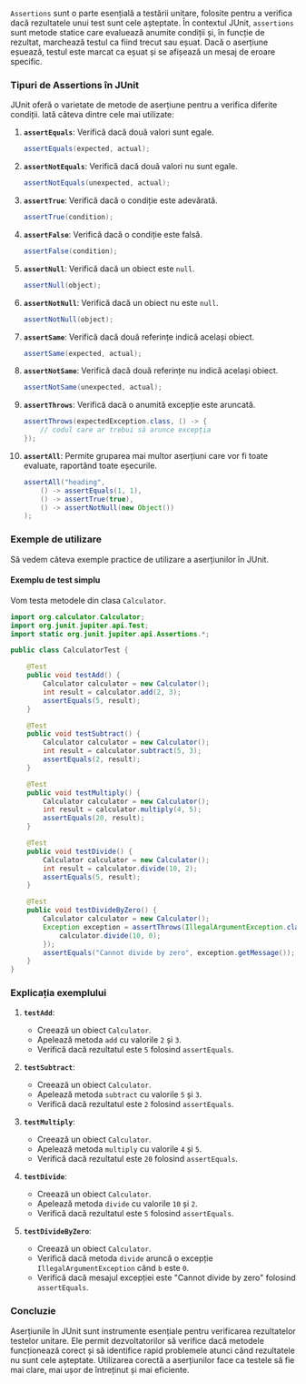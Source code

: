 `Assertions` sunt o parte esențială a testării unitare, folosite pentru a verifica dacă rezultatele unui test sunt cele așteptate. În contextul JUnit, `assertions` sunt metode statice care evaluează anumite condiții și, în funcție de rezultat, marchează testul ca fiind trecut sau eșuat. Dacă o aserțiune eșuează, testul este marcat ca eșuat și se afișează un mesaj de eroare specific.

### Tipuri de Assertions în JUnit

JUnit oferă o varietate de metode de aserțiune pentru a verifica diferite condiții. Iată câteva dintre cele mai utilizate:

1. **`assertEquals`**: Verifică dacă două valori sunt egale.
    ```java
    assertEquals(expected, actual);
    ```

2. **`assertNotEquals`**: Verifică dacă două valori nu sunt egale.
    ```java
    assertNotEquals(unexpected, actual);
    ```

3. **`assertTrue`**: Verifică dacă o condiție este adevărată.
    ```java
    assertTrue(condition);
    ```

4. **`assertFalse`**: Verifică dacă o condiție este falsă.
    ```java
    assertFalse(condition);
    ```

5. **`assertNull`**: Verifică dacă un obiect este `null`.
    ```java
    assertNull(object);
    ```

6. **`assertNotNull`**: Verifică dacă un obiect nu este `null`.
    ```java
    assertNotNull(object);
    ```

7. **`assertSame`**: Verifică dacă două referințe indică același obiect.
    ```java
    assertSame(expected, actual);
    ```

8. **`assertNotSame`**: Verifică dacă două referințe nu indică același obiect.
    ```java
    assertNotSame(unexpected, actual);
    ```

9. **`assertThrows`**: Verifică dacă o anumită excepție este aruncată.
    ```java
    assertThrows(expectedException.class, () -> {
        // codul care ar trebui să arunce excepția
    });
    ```

10. **`assertAll`**: Permite gruparea mai multor aserțiuni care vor fi toate evaluate, raportând toate eșecurile.
    ```java
    assertAll("heading",
        () -> assertEquals(1, 1),
        () -> assertTrue(true),
        () -> assertNotNull(new Object())
    );
    ```

### Exemple de utilizare

Să vedem câteva exemple practice de utilizare a aserțiunilor în JUnit.

#### Exemplu de test simplu

Vom testa metodele din clasa `Calculator`.

```java
import org.calculator.Calculator;
import org.junit.jupiter.api.Test;
import static org.junit.jupiter.api.Assertions.*;

public class CalculatorTest {

    @Test
    public void testAdd() {
        Calculator calculator = new Calculator();
        int result = calculator.add(2, 3);
        assertEquals(5, result);
    }

    @Test
    public void testSubtract() {
        Calculator calculator = new Calculator();
        int result = calculator.subtract(5, 3);
        assertEquals(2, result);
    }

    @Test
    public void testMultiply() {
        Calculator calculator = new Calculator();
        int result = calculator.multiply(4, 5);
        assertEquals(20, result);
    }

    @Test
    public void testDivide() {
        Calculator calculator = new Calculator();
        int result = calculator.divide(10, 2);
        assertEquals(5, result);
    }

    @Test
    public void testDivideByZero() {
        Calculator calculator = new Calculator();
        Exception exception = assertThrows(IllegalArgumentException.class, () -> {
            calculator.divide(10, 0);
        });
        assertEquals("Cannot divide by zero", exception.getMessage());
    }
}
```

### Explicația exemplului

1. **`testAdd`**:
    - Creează un obiect `Calculator`.
    - Apelează metoda `add` cu valorile `2` și `3`.
    - Verifică dacă rezultatul este `5` folosind `assertEquals`.

2. **`testSubtract`**:
    - Creează un obiect `Calculator`.
    - Apelează metoda `subtract` cu valorile `5` și `3`.
    - Verifică dacă rezultatul este `2` folosind `assertEquals`.

3. **`testMultiply`**:
    - Creează un obiect `Calculator`.
    - Apelează metoda `multiply` cu valorile `4` și `5`.
    - Verifică dacă rezultatul este `20` folosind `assertEquals`.

4. **`testDivide`**:
    - Creează un obiect `Calculator`.
    - Apelează metoda `divide` cu valorile `10` și `2`.
    - Verifică dacă rezultatul este `5` folosind `assertEquals`.

5. **`testDivideByZero`**:
    - Creează un obiect `Calculator`.
    - Verifică dacă metoda `divide` aruncă o excepție `IllegalArgumentException` când `b` este `0`.
    - Verifică dacă mesajul excepției este "Cannot divide by zero" folosind `assertEquals`.

### Concluzie

Aserțiunile în JUnit sunt instrumente esențiale pentru verificarea rezultatelor testelor unitare. Ele permit dezvoltatorilor să verifice dacă metodele funcționează corect și să identifice rapid problemele atunci când rezultatele nu sunt cele așteptate. Utilizarea corectă a aserțiunilor face ca testele să fie mai clare, mai ușor de întreținut și mai eficiente.
